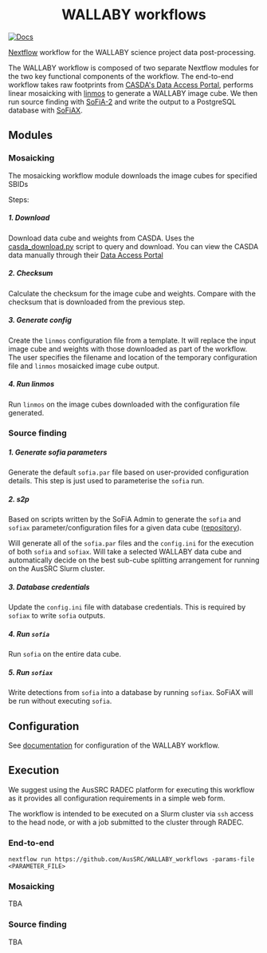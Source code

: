 <h1 align="center">WALLABY workflows</h1>

[![Docs](https://github.com/AusSRC/WALLABY_workflows/actions/workflows/documentation.yml/badge.svg)](https://github.com/AusSRC/WALLABY_workflows/actions/workflows/documentation.yml)

[Nextflow](https://www.nextflow.io/) workflow for the WALLABY science project data post-processing.

The WALLABY workflow is composed of two separate Nextflow modules for the two key functional components of the workflow. The end-to-end workflow takes raw footprints from [CASDA's Data Access Portal](https://data.csiro.au/collections/domain/casdaObservation/search/), performs linear mosaicking with [linmos](https://www.atnf.csiro.au/computing/software/askapsoft/sdp/docs/current/calim/linmos.html) to generate a WALLABY image cube. We then run source finding with [SoFiA-2](https://github.com/SoFiA-Admin/SoFiA-2) and write the output to a PostgreSQL database with [SoFiAX](https://github.com/AusSRC/SoFiAX).

## Modules

### Mosaicking

The mosaicking workflow module downloads the image cubes for specified SBIDs 

Steps:

##### 1. Download

Download data cube and weights from CASDA. Uses the [casda_download.py](mosaicking/scripts/casda_download.py) script to query and download. You can view the CASDA data manually through their [Data Access Portal](https://data.csiro.au/collections/domain/casdaObservation/search/)

##### 2. Checksum

Calculate the checksum for the image cube and weights. Compare with the checksum that is downloaded from the previous step.

##### 3. Generate config

Create the `linmos` configuration file from a template. It will replace the input image cube and weights with those downloaded as part of the workflow. The user specifies the filename and location of the temporary configuration file and `linmos` mosaicked image cube output.

##### 4. Run linmos
Run `linmos` on the image cubes downloaded with the configuration file generated.

### Source finding

##### 1. Generate sofia parameters

Generate the default `sofia.par` file based on user-provided configuration details. This step is just used to parameterise the `sofia` run.

##### 2. s2p

Based on scripts written by the SoFiA Admin to generate the `sofia` and `sofiax` parameter/configuration files for a given data cube ([repository](https://github.com/SoFiA-Admin/s2p_setup)).

Will generate all of the `sofia.par` files and the `config.ini` for the execution of both `sofia` and `sofiax`. Will take a selected WALLABY data cube and automatically decide on the best sub-cube splitting arrangement for running on the AusSRC Slurm cluster.

##### 3. Database credentials

Update the `config.ini` file with database credentials. This is required by `sofiax` to write `sofia` outputs.

##### 4. Run `sofia`

Run `sofia` on the entire data cube. 

##### 5. Run `sofiax`

Write detections from `sofia` into a database by running `sofiax`. SoFiAX will be run without executing `sofia`.

## Configuration

See [documentation](https://aussrc.github.io/WALLABY_workflows/) for configuration of the WALLABY workflow.

## Execution

We suggest using the AusSRC RADEC platform for executing this workflow as it provides all configuration requirements in a simple web form. 

The workflow is intended to be executed on a Slurm cluster via `ssh` access to the head node, or with a job submitted to the cluster through RADEC. 

### End-to-end

```
nextflow run https://github.com/AusSRC/WALLABY_workflows -params-file <PARAMETER_FILE>
```

### Mosaicking

TBA

### Source finding

TBA


